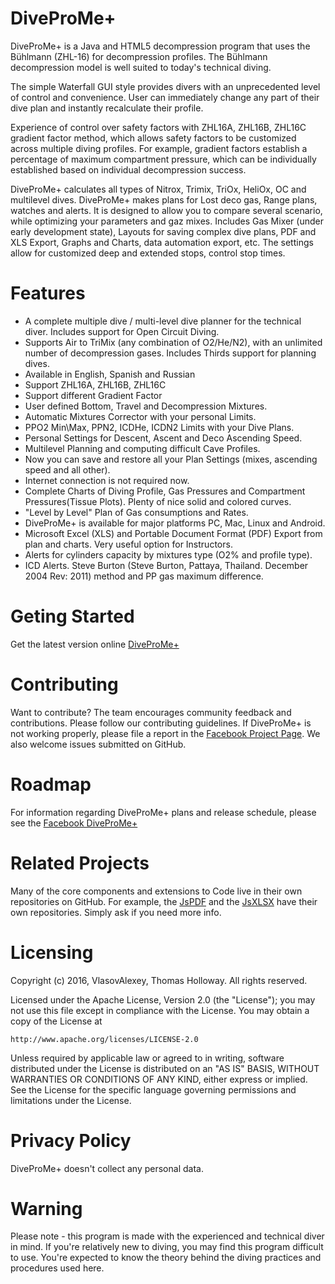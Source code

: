 # DiveProMe+
DiveProMe+ is a Java and HTML5 decompression program that uses the Bühlmann (ZHL-16) for decompression profiles. The Bühlmann decompression model is well suited to today's technical diving.

The simple Waterfall GUI style provides divers with an unprecedented level of control and convenience. User can immediately change any part of their dive plan and instantly recalculate their profile.

Experience of control over safety factors with ZHL16A, ZHL16B, ZHL16C gradient factor method, which allows safety factors to be customized across multiple diving profiles. For example, gradient factors establish a percentage of maximum compartment pressure, which can be individually established based on individual decompression success.

DiveProMe+ calculates all types of Nitrox, Trimix, TriOx, HeliOx, OC and multilevel dives. DiveProMe+ makes plans for Lost deco gas, Range plans, watches and alerts.  It is designed to allow you to compare several scenario, while optimizing your parameters and gaz mixes. Includes Gas Mixer (under early development state), Layouts for saving complex dive plans, PDF and XLS Export, Graphs and Charts, data automation export, etc. The settings allow for customized deep and extended stops, control stop times.

# Features
- A complete multiple dive / multi-level dive planner for the technical diver. Includes support for Open Circuit Diving.
- Supports Air to TriMix (any combination of O2/He/N2), with an unlimited number of decompression gases. Includes Thirds support for planning dives.
- Available in English, Spanish and Russian
- Support ZHL16A, ZHL16B, ZHL16C
- Support different Gradient Factor
- User defined Bottom, Travel and Decompression Mixtures.
- Automatic Mixtures Corrector with your personal Limits.
- PPO2 Min\Max, PPN2, ICDHe, ICDN2 Limits with your Dive Plans.
- Personal Settings for Descent, Ascent and Deco Ascending Speed.
- Multilevel Planning and computing difficult Cave Profiles.
- Now you can save and restore all your Plan Settings (mixes, ascending speed and all other).
- Internet connection is not required now.
- Complete Charts of Diving Profile, Gas Pressures and Compartment Pressures(Tissue Plots). Plenty of nice solid and colored curves.
- "Level by Level" Plan of Gas consumptions and Rates.
- DiveProMe+ is available for major platforms PC, Mac, Linux and Android.
- Microsoft Excel (XLS) and Portable Document Format (PDF) Export from plan and charts. Very useful option for Instructors.
- Alerts for cylinders capacity by mixtures type (O2% and profile type).
- ICD Alerts. Steve Burton (Steve Burton, Pattaya, Thailand. December 2004 Rev: 2011) method and PP gas maximum difference.

# Geting Started
Get the latest version online [DiveProMe+](http://scan3d.ru/DiveMePro+/)

# Contributing
Want to contribute? The team encourages community feedback and contributions. Please follow our contributing guidelines.
If DiveProMe+ is not working properly, please file a report in the [Facebook Project Page](https://www.facebook.com/DiveProMe/). We also welcome issues submitted on GitHub.

# Roadmap
For information regarding DiveProMe+ plans and release schedule, please see the  [Facebook DiveProMe+](https://www.facebook.com/DiveProMe/)

# Related Projects
Many of the core components and extensions to Code live in their own repositories on GitHub. For example, the [JsPDF](https://github.com/MrRio/jsPDF) and the [JsXLSX](https://github.com/clarketm/js-xlsx) have their own repositories. Simply ask if you need more info.

# Licensing
Copyright (c) 2016, VlasovAlexey, Thomas Holloway.
All rights reserved.

Licensed under the Apache License, Version 2.0 (the "License");
you may not use this file except in compliance with the License.
You may obtain a copy of the License at

    http://www.apache.org/licenses/LICENSE-2.0

Unless required by applicable law or agreed to in writing, software
distributed under the License is distributed on an "AS IS" BASIS,
WITHOUT WARRANTIES OR CONDITIONS OF ANY KIND, either express or implied.
See the License for the specific language governing permissions and
limitations under the License.

# Privacy Policy
DiveProMe+ doesn't collect any personal data.

# Warning
Please note - this program is made with the experienced and technical diver in mind. If you're relatively new to diving, you may find this program difficult to use. You're expected to know the theory behind the diving practices and procedures used here.

